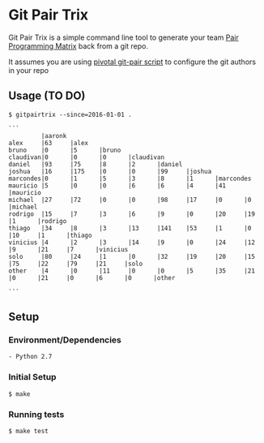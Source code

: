 # Git Pair Trix

Git Pair Trix is a simple command line tool to generate your team [Pair Programming Matrix](https://blog.pivotal.io/labs/labs/pair-programming-matrix) back from a git repo.

It assumes you are using [pivotal git-pair script](https://github.com/pivotal/git_scripts#git-pair) to configure the git authors in your repo

## Usage (TO DO)

    $ gitpairtrix --since=2016-01-01 .

    ```
	         |aaronk
	alex     |63     |alex
	bruno    |0      |5      |bruno
	claudivan|0      |0      |0      |claudivan
	daniel   |93     |75     |8      |2      |daniel
	joshua   |16     |175    |0      |0      |99     |joshua
	marcondes|0      |1      |5      |3      |8      |1      |marcondes
	mauricio |5      |0      |0      |6      |6      |4      |41     |mauricio
	michael  |27     |72     |0      |0      |98     |17     |0      |0      |michael
	rodrigo  |15     |7      |3      |6      |9      |0      |20     |19     |1      |rodrigo
	thiago   |34     |8      |3      |13     |141    |53     |1      |0      |10     |1      |thiago
	vinicius |4      |2      |3      |14     |9      |0      |24     |12     |9      |21     |7      |vinicius
	solo     |80     |24     |1      |0      |32     |19     |20     |15     |75     |22     |79     |21     |solo
	other    |4      |0      |11     |0      |0      |5      |35     |21     |0      |21     |0      |6      |0      |other

	```


## Setup

### Environment/Dependencies

	- Python 2.7

### Initial Setup

    $ make

### Running tests

    $ make test